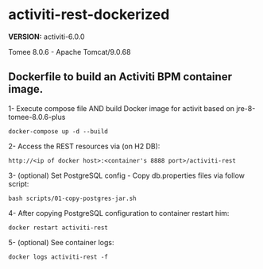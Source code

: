 # activiti-rest-dockerized
**VERSION:** activiti-6.0.0

Tomee 8.0.6 - Apache Tomcat/9.0.68

## Dockerfile to build an Activiti BPM container image.

1- Execute compose file AND build Docker image for activit based on jre-8-tomee-8.0.6-plus

`docker-compose up -d --build`

2- Access the REST resources via (on H2 DB):

`http://<ip of docker host>:<container's 8888 port>/activiti-rest`

3- (optional) Set PostgreSQL config - Copy db.properties files via follow script:

`bash scripts/01-copy-postgres-jar.sh`

4- After copying PostgreSQL configuration to container restart him:

`docker restart activiti-rest`

5- (optional) See container logs:

`docker logs activiti-rest -f`
